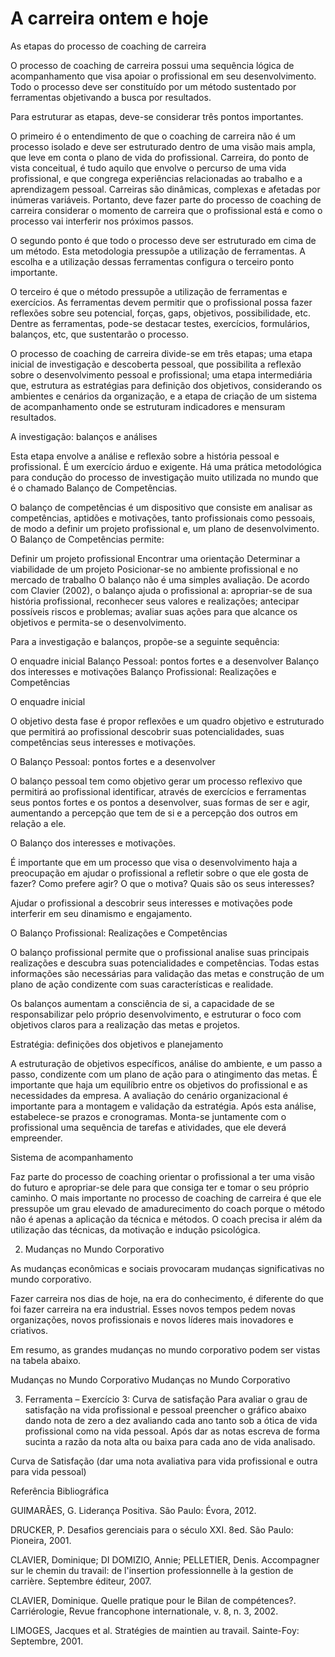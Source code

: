 # A carreira ontem e hoje

As etapas do processo de coaching de carreira 

O processo de coaching de carreira possui uma sequência lógica de acompanhamento que visa apoiar o profissional em seu desenvolvimento. Todo o processo deve ser constituído por um método sustentado por ferramentas objetivando a busca por resultados. 

Para estruturar as etapas, deve-se considerar três pontos importantes. 

O primeiro é o entendimento de que o coaching de carreira não é um processo isolado e deve ser estruturado dentro de uma visão mais ampla, que leve em conta o plano de vida do profissional. Carreira, do ponto de vista conceitual, é tudo aquilo que envolve o percurso de uma vida profissional, e que congrega experiências relacionadas ao trabalho e a aprendizagem pessoal. Carreiras são dinâmicas, complexas e afetadas por inúmeras variáveis. Portanto, deve fazer parte do processo de coaching de carreira considerar o momento de carreira que o profissional está e como o processo vai interferir nos próximos passos. 

O segundo ponto é que todo o processo deve ser estruturado em cima de um método. Esta metodologia pressupõe a utilização de ferramentas. A escolha e a utilização dessas ferramentas configura o terceiro ponto importante. 

O terceiro é que o método pressupõe a utilização de ferramentas e exercícios. As ferramentas devem permitir que o profissional possa fazer reflexões sobre seu potencial, forças, gaps, objetivos, possibilidade, etc. Dentre as ferramentas, pode-se destacar testes, exercícios, formulários,  balanços, etc, que sustentarão o processo.

 

O processo de coaching de carreira divide-se em três etapas; uma etapa inicial de investigação e descoberta pessoal, que possibilita a reflexão sobre o desenvolvimento pessoal e profissional; uma etapa intermediária que, estrutura as estratégias para definição dos objetivos, considerando os ambientes e cenários da organização, e a etapa de criação de um sistema de acompanhamento onde se estruturam indicadores e mensuram resultados. 

 

A investigação: balanços e análises

Esta etapa envolve a análise e reflexão sobre a história pessoal e profissional. É um exercício árduo e exigente.  Há uma prática metodológica para condução do processo de investigação muito utilizada no mundo que é o chamado Balanço de Competências. 

O balanço de competências é um dispositivo que consiste em analisar as competências, aptidões e motivações, tanto profissionais como pessoais, de modo a definir um projeto profissional e, um plano de desenvolvimento. O Balanço de Competências permite: 

Definir um projeto profissional 
Encontrar uma orientação 
Determinar a viabilidade de um projeto 
Posicionar-se no ambiente profissional e no mercado de trabalho
O balanço não é uma simples avaliação. De acordo com Clavier (2002), o balanço ajuda o profissional a: apropriar-se de sua história profissional, reconhecer seus valores e realizações; antecipar possíveis riscos e problemas; avaliar suas ações para que alcance os objetivos e permita-se o desenvolvimento. 

Para a investigação e balanços, propõe-se a seguinte sequência:

O enquadre inicial
Balanço Pessoal: pontos fortes e a desenvolver
Balanço dos interesses e motivações
Balanço Profissional: Realizações e Competências
 

O enquadre inicial

O objetivo desta fase é propor reflexões e um quadro objetivo e estruturado que permitirá ao profissional descobrir suas potencialidades, suas competências seus interesses e motivações. 

 

O Balanço Pessoal: pontos fortes e a desenvolver

O balanço pessoal tem como objetivo gerar um processo reflexivo que permitirá ao profissional identificar, através de exercícios e ferramentas seus pontos fortes e os pontos a desenvolver, suas formas de ser e agir, aumentando a percepção que tem de si e a percepção dos outros em relação a ele. 

 

O Balanço dos interesses e motivações.

É importante que em um processo que visa o desenvolvimento haja a preocupação em ajudar o profissional a refletir sobre o que ele gosta de fazer? Como prefere agir? O que o motiva? Quais são os seus interesses? 

Ajudar o profissional a descobrir seus interesses e motivações pode interferir em seu dinamismo e engajamento. 

 

O Balanço Profissional: Realizações e Competências

O balanço profissional permite que o profissional analise suas principais realizações e descubra suas potencialidades e competências. Todas estas informações são necessárias para validação das metas e construção de um plano de ação condizente com suas características e realidade. 

Os balanços aumentam a consciência de si, a capacidade de se responsabilizar pelo próprio desenvolvimento, e estruturar o foco com objetivos claros para a realização das metas e projetos.

 

Estratégia: definições dos objetivos e planejamento

A estruturação de objetivos específicos, análise do ambiente, e um passo a passo, condizente com um plano de ação para o atingimento das metas. É importante que haja um equilíbrio entre os objetivos do profissional e as necessidades da empresa. A avaliação do cenário organizacional é importante para a montagem e validação da estratégia. Após esta análise, estabelece-se prazos e cronogramas. Monta-se juntamente com o profissional uma sequência de tarefas e atividades, que ele deverá empreender.

 

Sistema de acompanhamento

Faz parte do processo de coaching orientar o profissional a ter uma visão do futuro e apropriar-se dele para que consiga ter e tomar o seu próprio caminho. O mais importante no processo de coaching de carreira é que ele pressupõe um grau elevado de amadurecimento do coach porque o método não é apenas a aplicação da técnica e métodos. O coach precisa ir além da utilização das técnicas, da motivação e indução psicológica.

 

2. Mudanças no Mundo Corporativo

As mudanças econômicas e sociais provocaram mudanças significativas no mundo corporativo.

Fazer carreira nos dias de hoje, na era do conhecimento, é diferente do que foi fazer carreira na era industrial. Esses novos tempos pedem novas organizações, novos profissionais e novos líderes mais inovadores e criativos.

Em resumo, as grandes mudanças no mundo corporativo podem ser vistas na tabela abaixo.

 

 

Mudanças no Mundo Corporativo
Mudanças no Mundo Corporativo

3. Ferramenta – Exercício 3: Curva de satisfação 
Para avaliar o grau de satisfação na vida profissional e pessoal preencher o gráfico abaixo dando nota de zero a dez avaliando cada ano tanto sob a ótica de vida profissional como na vida pessoal.
Após dar as notas escreva de forma sucinta a razão da nota alta ou baixa para cada ano de vida analisado.
 
Curva de Satisfação (dar uma nota avaliativa para vida profissional e outra para vida pessoal)


 

 

 

Referência Bibliográfica

GUIMARÃES, G. Liderança Positiva. São Paulo: Évora, 2012.

DRUCKER, P. Desafios gerenciais para o século XXI.  8ed. São Paulo: Pioneira, 2001.

CLAVIER, Dominique; DI DOMIZIO, Annie; PELLETIER, Denis. Accompagner sur le chemin du travail: de l'insertion professionnelle à la gestion de carrière. Septembre éditeur, 2007.

CLAVIER, Dominique. Quelle pratique pour le Bilan de compétences?. Carriérologie, Revue francophone internationale, v. 8, n. 3, 2002.

LIMOGES, Jacques et al. Stratégies de maintien au travail. Sainte-Foy: Septembre, 2001.